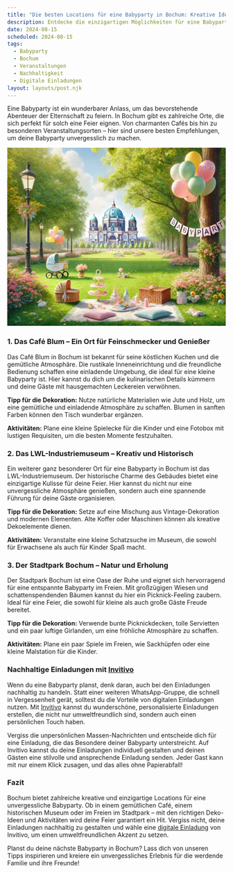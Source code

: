 ```yaml
---
title: "Die besten Locations für eine Babyparty in Bochum: Kreative Ideen und nachhaltige Einladungen"
description: Entdecke die einzigartigen Möglichkeiten für eine Babyparty in Bochum, von charmanten Cafés bis hin zu besonderen Veranstaltungslokalen, inklusive Tipps für nachhaltige digitale Einladungen.
date: 2024-08-15
scheduled: 2024-08-15
tags:
  - Babyparty
  - Bochum
  - Veranstaltungen
  - Nachhaltigkeit
  - Digitale Einladungen
layout: layouts/post.njk
---
```


Eine Babyparty ist ein wunderbarer Anlass, um das bevorstehende Abenteuer der Elternschaft zu feiern. In Bochum gibt es zahlreiche Orte, die sich perfekt für solch eine Feier eignen. Von charmanten Cafés bis hin zu besonderen Veranstaltungsorten – hier sind unsere besten Empfehlungen, um deine Babyparty unvergesslich zu machen.

![Babyparty im Park](/img/picnic-park.webp)

### 1. **Das Café Blum – Ein Ort für Feinschmecker und Genießer**

Das Café Blum in Bochum ist bekannt für seine köstlichen Kuchen und die gemütliche Atmosphäre. Die rustikale Inneneinrichtung und die freundliche Bedienung schaffen eine einladende Umgebung, die ideal für eine kleine Babyparty ist. Hier kannst du dich um die kulinarischen Details kümmern und deine Gäste mit hausgemachten Leckereien verwöhnen.

**Tipp für die Dekoration:** Nutze natürliche Materialien wie Jute und Holz, um eine gemütliche und einladende Atmosphäre zu schaffen. Blumen in sanften Farben können den Tisch wunderbar ergänzen.

**Aktivitäten:** Plane eine kleine Spielecke für die Kinder und eine Fotobox mit lustigen Requisiten, um die besten Momente festzuhalten.

### 2. **Das LWL-Industriemuseum – Kreativ und Historisch**

Ein weiterer ganz besonderer Ort für eine Babyparty in Bochum ist das LWL-Industriemuseum. Der historische Charme des Gebäudes bietet eine einzigartige Kulisse für deine Feier. Hier kannst du nicht nur eine unvergessliche Atmosphäre genießen, sondern auch eine spannende Führung für deine Gäste organisieren.

**Tipp für die Dekoration:** Setze auf eine Mischung aus Vintage-Dekoration und modernen Elementen. Alte Koffer oder Maschinen können als kreative Dekoelemente dienen.

**Aktivitäten:** Veranstalte eine kleine Schatzsuche im Museum, die sowohl für Erwachsene als auch für Kinder Spaß macht.

### 3. **Der Stadtpark Bochum – Natur und Erholung**

Der Stadtpark Bochum ist eine Oase der Ruhe und eignet sich hervorragend für eine entspannte Babyparty im Freien. Mit großzügigen Wiesen und schattenspendenden Bäumen kannst du hier ein Picknick-Feeling zaubern. Ideal für eine Feier, die sowohl für kleine als auch große Gäste Freude bereitet.

**Tipp für die Dekoration:** Verwende bunte Picknickdecken, tolle Servietten und ein paar luftige Girlanden, um eine fröhliche Atmosphäre zu schaffen.

**Aktivitäten:** Plane ein paar Spiele im Freien, wie Sackhüpfen oder eine kleine Malstation für die Kinder.

### **Nachhaltige Einladungen mit [Invitivo](https://invitivo.com/create)**

Wenn du eine Babyparty planst, denk daran, auch bei den Einladungen nachhaltig zu handeln. Statt einer weiteren WhatsApp-Gruppe, die schnell in Vergessenheit gerät, solltest du die Vorteile von digitalen Einladungen nutzen. Mit [Invitivo](https://invitivo.com/) kannst du wunderschöne, personalisierte Einladungen erstellen, die nicht nur umweltfreundlich sind, sondern auch einen persönlichen Touch haben. 

Vergiss die unpersönlichen Massen-Nachrichten und entscheide dich für eine Einladung, die das Besondere deiner Babyparty unterstreicht. Auf Invitivo kannst du deine Einladungen individuell gestalten und deinen Gästen eine stilvolle und ansprechende Einladung senden. Jeder Gast kann mit nur einem Klick zusagen, und das alles ohne Papierabfall!

### **Fazit**

Bochum bietet zahlreiche kreative und einzigartige Locations für eine unvergessliche Babyparty. Ob in einem gemütlichen Café, einem historischen Museum oder im Freien im Stadtpark – mit den richtigen Deko-Ideen und Aktivitäten wird deine Feier garantiert ein Hit. Vergiss nicht, deine Einladungen nachhaltig zu gestalten und wähle eine [digitale Einladung](https://invitivo.com) von Invitivo, um einen umweltfreundlichen Akzent zu setzen.

Planst du deine nächste Babyparty in Bochum? Lass dich von unseren Tipps inspirieren und kreiere ein unvergessliches Erlebnis für die werdende Familie und ihre Freunde!
